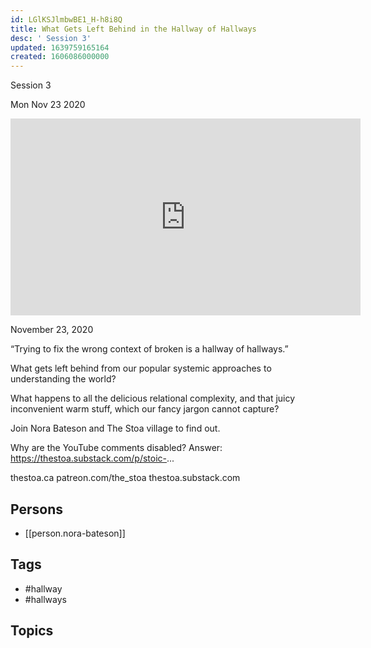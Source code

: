 ```yaml
---
id: LGlKSJlmbwBE1_H-h8i8Q
title: What Gets Left Behind in the Hallway of Hallways
desc: ' Session 3'
updated: 1639759165164
created: 1606086000000
---
```



 Session 3

Mon Nov 23 2020

<iframe width="560" height="315" src="https://www.youtube.com/embed/pY3F9l6ryNo" title="What Gets Left Behind in the Hallway of Hallways: Session 3 w/ Nora Bateson" frameborder="0" allow="accelerometer; autoplay; clipboard-write; encrypted-media; gyroscope; picture-in-picture" allowfullscreen ></iframe>

November 23, 2020

“Trying to fix the wrong context of broken is a hallway of hallways.”

What gets left behind from our popular systemic approaches to understanding the world?

What happens to all the delicious relational complexity, and that juicy inconvenient warm stuff, which our fancy jargon cannot capture?

Join Nora Bateson and The Stoa village to find out.

Why are the YouTube comments disabled? Answer: https://thestoa.substack.com/p/stoic-...

thestoa.ca
patreon.com/the_stoa
thestoa.substack.com

## Persons

- [[person.nora-bateson]]

## Tags

- #hallway
- #hallways

## Topics




